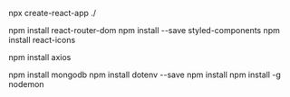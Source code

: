 npx create-react-app ./

npm install react-router-dom
npm install --save styled-components
npm install react-icons

npm install axios

npm install mongodb
npm install dotenv --save
npm install
npm install -g nodemon

